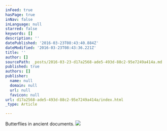 ```yaml
---
inFeed: true
hasPage: true
inNav: false
inLanguage: null
starred: false
keywords: []
description: ''
datePublished: '2016-03-23T08:43:40.884Z'
dateModified: '2016-03-23T08:43:36.221Z'
title: ''
author: []
sourcePath: _posts/2016-03-23-d17a2568-ade5-493d-88c2-95e7249a414a.md
published: true
authors: []
publisher:
  name: null
  domain: null
  url: null
  favicon: null
url: d17a2568-ade5-493d-88c2-95e7249a414a/index.html
_type: Article

---
```

Butterflies in ancient documents.
![](https://the-grid-user-content.s3-us-west-2.amazonaws.com/3e88a169-285c-4eb6-ab94-53a3a5a17405.jpg)